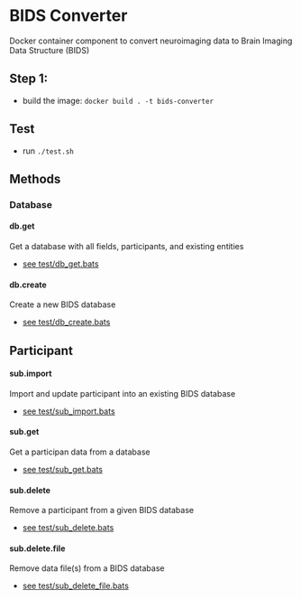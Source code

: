 # BIDS Converter

Docker container component to convert neuroimaging data to Brain Imaging Data Structure (BIDS)

## Step 1: 
- build the image: `docker build . -t bids-converter`

## Test
- run `./test.sh`

## Methods

### Database

#### db.get  
Get a database with all fields, participants, and existing entities 
- [see test/db_get.bats](test/db_get.bats)


#### db.create  
Create a new BIDS database
- [see test/db_create.bats](test/db_create.bats)


## Participant

#### sub.import  
Import and update participant into an existing BIDS database  
- [see test/sub_import.bats](test/sub_import.bats)

#### sub.get  
Get a participan data from a database

- [see test/sub_get.bats](test/sub_get.bats)

#### sub.delete  
Remove a participant from a given BIDS database

- [see test/sub_delete.bats](test/sub_delete.bats)

#### sub.delete.file  
Remove data file(s) from a BIDS database

- [see test/sub_delete_file.bats](test/sub_delete_file.bats)
